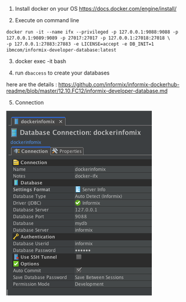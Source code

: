 
1. Install docker on your OS https://docs.docker.com/engine/install/

2. Execute on command line
```
docker run -it --name ifx --privileged -p 127.0.0.1:9088:9088 -p 127.0.0.1:9089:9089 -p 27017:27017 -p 127.0.0.1:27018:27018 \
-p 127.0.0.1:27883:27883 -e LICENSE=accept -e DB_INIT=1 ibmcom/informix-developer-database:latest
```
3. docker exec -it <CONTAINER ID> bash

4. run `dbaccess` to create your databases

here are the details : https://github.com/informix/informix-dockerhub-readme/blob/master/12.10.FC12/informix-developer-database.md 

5. Connection 

![alt text](https://raw.githubusercontent.com/sushilshinde/how-to-docs/main/assets/db-viz-docker-ifx.png)
